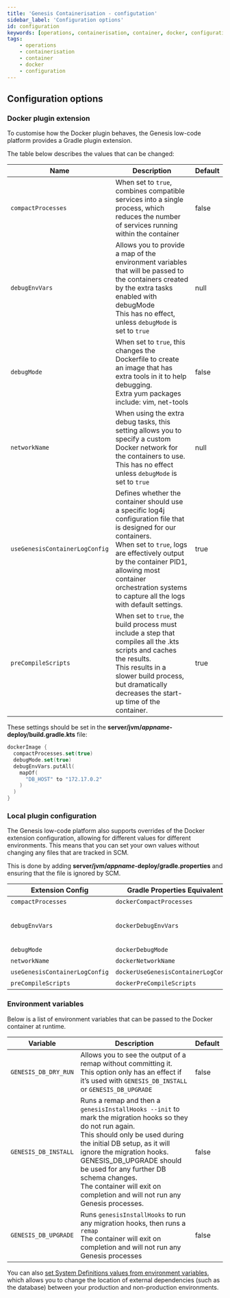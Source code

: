 ```yaml
---
title: 'Genesis Containerisation - configutation'
sidebar_label: 'Configuration options'
id: configuration
keywords: [operations, containerisation, container, docker, configuration]
tags:
    - operations
    - containerisation
    - container
    - docker
    - configuration
---
```


## Configuration options

### Docker plugin extension

To customise how the Docker plugin behaves, the Genesis low-code platform provides a Gradle plugin extension.

The table below describes the values that can be changed:

| Name | Description | Default |
| --- | --- | --- |
| `compactProcesses` | When set to `true`, combines compatible services into a single process, which reduces the number of services running within the container  | false |
| `debugEnvVars` | Allows you to provide a map of the environment variables that will be passed to the containers created by the extra tasks enabled with debugMode<br/>This has no effect, unless `debugMode` is set to `true` | null |
| `debugMode` | When set to `true`, this changes the Dockerfile to create an image that has extra tools in it to help debugging.<br/>Extra yum packages include: vim, net-tools | false |
| `networkName` | When using the extra debug tasks, this setting allows you to specify a custom Docker network for the containers to use.<br/>This has no effect unless `debugMode` is set to `true` | null |
| `useGenesisContainerLogConfig` | Defines whether the container should use a specific log4j configuration file that is designed for our containers.<br/>When set to `true`, logs are effectively output by the container PID1, allowing most container orchestration systems to capture all the logs with default settings. | true |
| `preCompileScripts` | When set to `true`, the build process must include a step that compiles all the .kts scripts and caches the results.<br/>This results in a slower build process, but dramatically decreases the start-up time of the container. | true |

These settings should be set in the **server/jvm/***appname***-deploy/build.gradle.kts** file:

```kotlin
dockerImage {
  compactProcesses.set(true)
  debugMode.set(true)
  debugEnvVars.putAll(
    mapOf(
      "DB_HOST" to "172.17.0.2"
    )
  )
}
```

### Local plugin configuration

The Genesis low-code platform also supports overrides of the Docker extension configuration, allowing for different values for different environments. This means that you can set your own values without changing any files that are tracked in SCM.

This is done by adding **server/jvm/***appname***-deploy/gradle.properties** and ensuring that the file is ignored by SCM.

| Extension Config | Gradle Properties Equivalent | Notes |
| --- | --- | --- |
| `compactProcesses` | `dockerCompactProcesses` | N/A |
| `debugEnvVars` | `dockerDebugEnvVars` | This should be a comma-separated list.<br/>e.g DB_HOST=genesis_db,DB_PORT=5432 |
| `debugMode` | `dockerDebugMode` | N/A |
| `networkName` | `dockerNetworkName` | N/A |
| `useGenesisContainerLogConfig` | `dockerUseGenesisContainerLogConfig` | N/A |
| `preCompileScripts` | `dockerPreCompileScripts` | N/A |

### Environment variables

Below is a list of environment variables that can be passed to the Docker container at runtime.

| Variable | Description | Default |
| --- | --- | --- |
| `GENESIS_DB_DRY_RUN` | Allows you to see the output of a remap without committing it.<br/>This option only has an effect if it’s used with `GENESIS_DB_INSTALL` or `GENESIS_DB_UPGRADE`  | false |
| `GENESIS_DB_INSTALL` | Runs a remap and then a `genesisInstallHooks --init` to mark the migration hooks so they do not run again.<br/>This should only be used during the initial DB setup, as it will ignore the migration hooks.<br/>GENESIS_DB_UPGRADE should be used for any further DB schema changes.<br/>The container will exit on completion and will not run any Genesis processes. | false |
| `GENESIS_DB_UPGRADE` | Runs `genesisInstallHooks` to run any migration hooks, then runs a `remap`<br/>The container will exit on completion and will not run any Genesis processes | false |

You can also [set System Definitions values from environment variables](/server/configuring-runtime/system-definitions/#setting-system-definitions-values-from-environment-variables), which allows you to change the location of external dependencies (such as the database) between your production and non-production environments.
